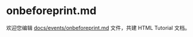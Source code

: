 onbeforeprint.md
===

欢迎您编辑 <a target="__blank" href="https://github.com/jaywcjlove/html-tutorial/blob/main/docs/events/onbeforeprint.md">docs/events/onbeforeprint.md</a> 文件，共建 HTML Tutorial 文档。